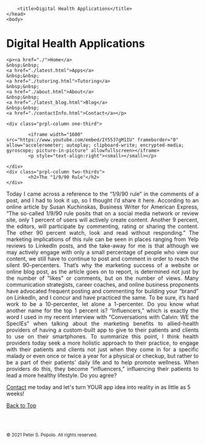 
<html>
	<head>
		<meta charset="UTF-8" />
		<meta name="viewport" content="width=device-width, initial-scale=1, maximum-scale=1, user-scalable=no" />
		<meta http-equiv="X-UA-Compatible" content="IE=edge" />


		<title>Digital Health Applications</title>
	</head>
	<body>
	
<div class="prpl-row">
	<div class="prpl-column two-thirds">
			<h1>Digital Health Applications</h1>
	</div>
	
	<p><a href="./">Home</a>
	&nbsp;&nbsp;
	<a href="./latest.html">Apps</a>
	&nbsp;&nbsp;
	<a href="./tutoring.html">Tutoring</a>
	&nbsp;&nbsp;
	<a href="./about.html">About</a>
	&nbsp;&nbsp;
	<a href="./latest_blog.html">Blog</a>
	&nbsp;&nbsp;
	<a href="./contactInfo.html">Contact</a></p>
	
	<div class="prpl-column one-third">
	
			<iframe width="1600" src="https://www.youtube.com/embed/IY5537gM1IU" frameborder="0" allow="accelerometer; autoplay; clipboard-write; encrypted-media; gyroscope; picture-in-picture" allowfullscreen></iframe>
			<p style="text-align:right"><small></small></p>

	</div>
	<div class="prpl-column two-thirds">
			<h2>The "1/9/90 Rule"</h2>
	</div>
</div>

<div class="prpl-row">

<p style="text-align:justify">Today I came across a reference to the “1/9/90 rule” in the comments of a post, and I had to look it up, so I thought I’d share it here. According to an online article by Susan Kuchinskas, Business Writer for American Express, “The so-called 1/9/90 rule posits that on a social media network or review site, only 1 percent of users will actively create content. Another 9 percent, the editors, will participate by commenting, rating or sharing the content. The other 90 percent watch, look and read without responding.” The marketing implications of this rule can be seen in places ranging from Yelp reviews to LinkedIn posts, and the take-away for me is that although we may actively engage with only a small percentage of people who view our content, we still have to continue to post and comment in order to reach the silent 90-percenters. That’s why the marketing success of a website or online blog post, as the article goes on to report, is determined not just by the number of ”likes” or comments, but on the number of views. Many communication strategists, career coaches, and online business proponents have advocated frequent posting and commenting for building your “brand” on LinkedIn, and I concur and have practiced the same. To be sure, it’s hard work to be a 10-percenter, let alone a 1-percenter. Do you know what another name for the top 1 percent is? “Influencers,” which is exactly the word I used in my recent interview with “Conversations with Calvin: WE the SpecIEs” when talking about the marketing benefits to allied-health providers of having a custom-built app to give to their patients and clients to use on their smartphones. To summarize this point, I think health providers today seek a more holistic approach to their practice, to engage with their patients and clients not just when they come in for a specific malady or even once or twice a year for a physical or checkup, but rather to be a part of their patients’ daily life and to help promote wellness. When providers do this, they become “influencers,” influencing their  patients to lead a more healthy lifestyle. Do you agree?
</p>

<p><a href="mailto:peterpopolo@gmail.com?subject=Contact">Contact</a> me today and let's turn YOUR app idea into reality in as little as 5 weeks!</p>

<a href="./blog_7.html">Back to Top</a>

<br><br><p><small>&#169; 2021 Peter S. Popolo. All rights reserved.</small></p>







